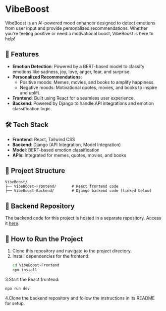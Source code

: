 # VibeBoost

VibeBoost is an AI-powered mood enhancer designed to detect emotions from user input and provide personalized recommendations. Whether you're feeling positive or need a motivational boost, VibeBoost is here to help!  

## 🌟 Features  
- **Emotion Detection**: Powered by a BERT-based model to classify emotions like sadness, joy, love, anger, fear, and surprise.  
- **Personalized Recommendations**:  
  - Positive moods: Memes, movies, and books to amplify happiness.  
  - Negative moods: Motivational quotes, movies, and books to inspire and uplift.  
- **Frontend**: Built using React for a seamless user experience.  
- **Backend**: Powered by Django to handle API integrations and emotion classification logic.  

## 🛠️ Tech Stack  
- **Frontend**: React, Tailwind CSS  
- **Backend**: Django (API Integration, Model Integration)  
- **Model**: BERT-based emotion classification  
- **APIs**: Integrated for memes, quotes, movies, and books  

## 🚀 Project Structure 
```plaintext
VibeBoost/  
├── VibeBoost-Frontend/       # React frontend code  
├── VibeBoost-Backend/        # Django backend code (linked below)  
```
## 📂 Backend Repository  
The backend code for this project is hosted in a separate repository. Access it [here](https://github.com/anonymous-574/VibeBoost-Backend).  

## 📖 How to Run the Project  
1. Clone this repository and navigate to the project directory.  
2. Install dependencies for the frontend:  
   ```bash  
   cd VibeBoost-Frontend  
   npm install  
3.Start the React frontend:
  ```bash
  npm run dev
  ```
4.Clone the backend repository and follow the instructions in its README for setup.

